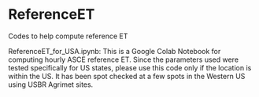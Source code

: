 # ReferenceET
Codes to help compute reference ET

ReferenceET_for_USA.ipynb: This is a Google Colab Notebook for computing hourly ASCE reference ET. Since the parameters used were tested specifically for US states, please use this code only if the location is within the US. It has been spot checked at a few spots in the Western US using USBR Agrimet sites.
